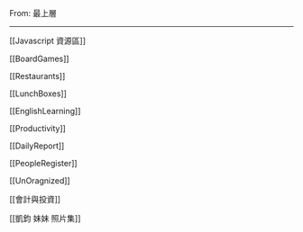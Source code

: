 From: 最上層

---

[[Javascript 資源區]]

[[BoardGames]]

[[Restaurants]]

[[LunchBoxes]]

[[EnglishLearning]]

[[Productivity]]

[[DailyReport]]

[[PeopleRegister]]

[[UnOragnized]]

[[會計與投資]]

[[凱鈞 妹妹 照片集]]